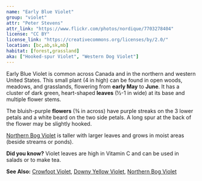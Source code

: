 ```yaml
---
name: "Early Blue Violet"
group: "violet"
attr: "Peter Stevens"
attr_link: "https://www.flickr.com/photos/nordique/7703278404"
license: "CC BY"
license_link: "https://creativecommons.org/licenses/by/2.0/"
location: [bc,ab,sk,mb]
habitat: [forest,grassland]
aka: ["Hooked-spur Violet", "Western Dog Violet"]
---
```

Early Blue Violet is common across Canada and in the northern and western United States. This small plant (4 in high) can be found in open woods, meadows, and grasslands, flowering from **early May** to **June**. It has a cluster of dark green, heart-shaped **leaves** (½-1 in wide) at its base and multiple flower stems.

The bluish-purple **flowers** (¾ in across) have purple streaks on the 3 lower petals and a white beard on the two side petals. A long spur at the back of the flower may be slightly hooked.

[Northern Bog Violet](/plants/norbvio) is taller with larger leaves and grows in moist areas (beside streams or ponds).

**Did you know?** Violet leaves are high in Vitamin C and can be used in salads or to make tea.

<!-- generated, do not edit -->
**See Also:**
[Crowfoot Violet](/plants/crowvio),
[Downy Yellow Violet](/plants/downvio),
[Northern Bog Violet](/plants/norbvio)
